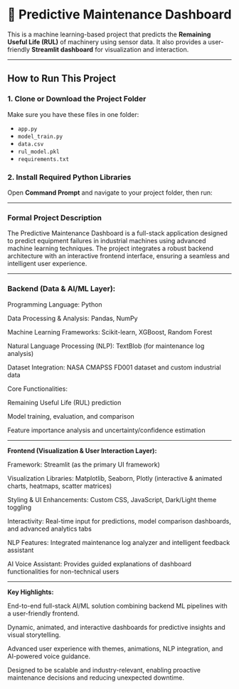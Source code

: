 # 🔧 Predictive Maintenance Dashboard

This is a machine learning-based project that predicts the **Remaining Useful Life (RUL)** of machinery using sensor data. It also provides a user-friendly **Streamlit dashboard** for visualization and interaction.

---

##  How to Run This Project

### 1. Clone or Download the Project Folder

Make sure you have these files in one folder:
- `app.py`
- `model_train.py`
- `data.csv`
- `rul_model.pkl`
- `requirements.txt`

### 2. Install Required Python Libraries

Open **Command Prompt** and navigate to your project folder, then run:

---
### **Formal Project Description**

The Predictive Maintenance Dashboard is a full-stack application designed to predict equipment failures in industrial machines using advanced machine learning techniques. The project integrates a robust backend architecture with an interactive frontend interface, ensuring a seamless and intelligent user experience.

---
### **Backend (Data & AI/ML Layer):**

Programming Language: Python

Data Processing & Analysis: Pandas, NumPy

Machine Learning Frameworks: Scikit-learn, XGBoost, Random Forest

Natural Language Processing (NLP): TextBlob (for maintenance log analysis)

Dataset Integration: NASA CMAPSS FD001 dataset and custom industrial data

Core Functionalities:

Remaining Useful Life (RUL) prediction

Model training, evaluation, and comparison

Feature importance analysis and uncertainty/confidence estimation

---
**Frontend (Visualization & User Interaction Layer):**

Framework: Streamlit (as the primary UI framework)

Visualization Libraries: Matplotlib, Seaborn, Plotly (interactive & animated charts, heatmaps, scatter matrices)

Styling & UI Enhancements: Custom CSS, JavaScript, Dark/Light theme toggling

Interactivity: Real-time input for predictions, model comparison dashboards, and advanced analytics tabs

NLP Features: Integrated maintenance log analyzer and intelligent feedback assistant

AI Voice Assistant: Provides guided explanations of dashboard functionalities for non-technical users

---
**Key Highlights:**

End-to-end full-stack AI/ML solution combining backend ML pipelines with a user-friendly frontend.

Dynamic, animated, and interactive dashboards for predictive insights and visual storytelling.

Advanced user experience with themes, animations, NLP integration, and AI-powered voice guidance.

Designed to be scalable and industry-relevant, enabling proactive maintenance decisions and reducing unexpected downtime.



